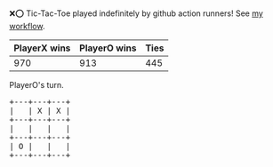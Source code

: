 :x::o: Tic-Tac-Toe played indefinitely by github action runners! See [my workflow](.github/workflows/play.yaml).

|PlayerX wins|PlayerO wins|Ties|
|-|-|-|
|970|913|445|

PlayerO's turn.

<pre>
+---+---+---+
|   | X | X |
+---+---+---+
|   |   |   |
+---+---+---+
| O |   |   |
+---+---+---+
</pre>